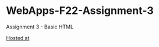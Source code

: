 # WebApps-F22-Assignment-3
Assignment 3 - Basic HTML


[Hosted at](https://github.com/44-563-Web-Apps-F22/44563-webapps-assignment-3-AnilKumarMandava/settings/pages)
